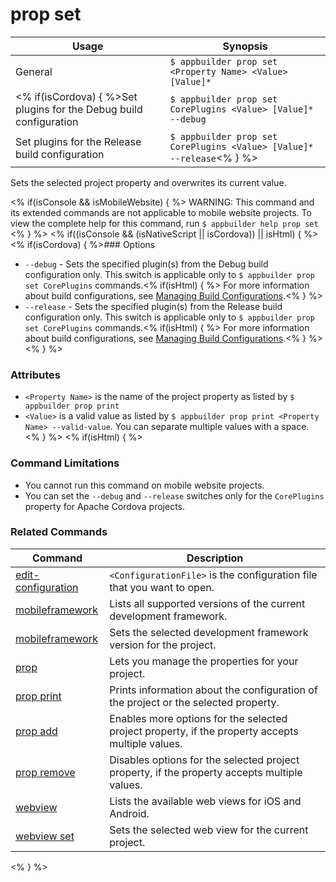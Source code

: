 prop set
==========

Usage | Synopsis
------|-------
General | `$ appbuilder prop set <Property Name> <Value> [Value]*`
<% if(isCordova) { %>Set plugins for the Debug build configuration | `$ appbuilder prop set CorePlugins <Value> [Value]* --debug`
Set plugins for the Release build configuration | `$ appbuilder prop set CorePlugins <Value> [Value]* --release`<% } %>

Sets the selected project property and overwrites its current value.

<% if(isConsole && isMobileWebsite) { %>
WARNING: This command and its extended commands are not applicable to mobile website projects. To view the complete help for this command, run `$ appbuilder help prop set`
<% } %> 
<% if((isConsole && (isNativeScript || isCordova)) || isHtml) { %>
<% if(isCordova) { %>### Options

* `--debug` - Sets the specified plugin(s) from the Debug build configuration only. This switch is applicable only to `$ appbuilder prop set CorePlugins` commands.<% if(isHtml) { %> For more information about build configurations, see [Managing Build Configurations](http://docs.telerik.com/platform/appbuilder/build-configurations/overview).<% } %>
* `--release` - Sets the specified plugin(s) from the Release build configuration only. This switch is applicable only to `$ appbuilder prop set CorePlugins` commands.<% if(isHtml) { %> For more information about build configurations, see [Managing Build Configurations](http://docs.telerik.com/platform/appbuilder/build-configurations/overview).<% } %>
<% } %>
### Attributes
* `<Property Name>` is the name of the project property as listed by `$ appbuilder prop print`
* `<Value>` is a valid value as listed by `$ appbuilder prop print <Property Name> --valid-value`. You can separate multiple values with a space.
<% } %> 
<% if(isHtml) { %> 
### Command Limitations

* You cannot run this command on mobile website projects.
* You can set the `--debug` and `--release` switches only for the `CorePlugins` property for Apache Cordova projects.

### Related Commands

Command | Description
----------|----------
[edit-configuration](edit-configuration.html) | `<ConfigurationFile>` is the configuration file that you want to open.
[mobileframework](mobileframework.html) | Lists all supported versions of the current development framework.
[mobileframework](mobileframework.html) | Sets the selected development framework version for the project.
[prop](prop.html) | Lets you manage the properties for your project.
[prop print](prop-print.html) | Prints information about the configuration of the project or the selected property.
[prop add](prop-add.html) | Enables more options for the selected project property, if the property accepts multiple values.
[prop remove](prop-remove.html) | Disables options for the selected project property, if the property accepts multiple values.
[webview](webview.html) | Lists the available web views for iOS and Android.
[webview set](webview-set.html) | Sets the selected web view for the current project.
<% } %>